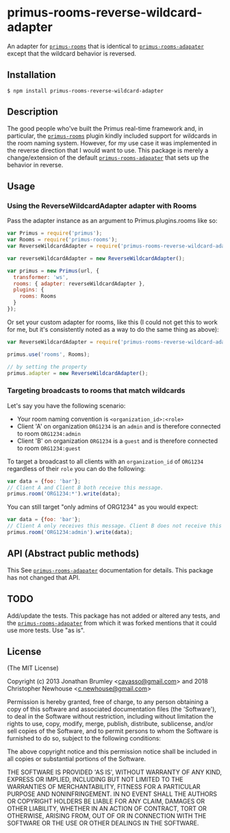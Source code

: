 # primus-rooms-reverse-wildcard-adapter

An adapter for [`primus-rooms`](https://www.npmjs.com/package/primus-rooms) that is identical to [`primus-rooms-adapater`](https://www.npmjs.com/package/primus-rooms-adapter) except that the wildcard behavior is reversed.

## Installation

```
$ npm install primus-rooms-reverse-wildcard-adapter
```


## Description

The good people who've built the Primus real-time framework and, in particular, the [`primus-rooms`](https://www.npmjs.com/package/primus-rooms) plugin kindly included support for wildcards in the room naming system. However, for my use case it was implemented in the reverse direction that I would want to use. This package is merely a change/extension of the default [`primus-rooms-adapater`](https://www.npmjs.com/package/primus-rooms-adapter) that sets up the behavior in reverse.

## Usage

### Using the ReverseWildcardAdapter adapter with Rooms

Pass the adapter instance as an argument to Primus.plugins.rooms like so:

```javascript
var Primus = require('primus');
var Rooms = require('primus-rooms');
var ReverseWildcardAdapter = require('primus-rooms-reverse-wildcard-adapter');

var reverseWildcardAdapter = new ReverseWildcardAdapter();

var primus = new Primus(url, {
  transformer: 'ws',
  rooms: { adapter: reverseWildcardAdapter },
  plugins: {
    rooms: Rooms
  }
});
```

Or set your custom adapter for rooms, like this (I could not get this to work for me, but it's consistently noted as a way to do the same thing as above):

```javascript
var ReverseWildcardAdapter = require('primus-rooms-reverse-wildcard-adapter');

primus.use('rooms', Rooms);

// by setting the property
primus.adapter = new ReverseWildcardAdapter();
```

### Targeting broadcasts to rooms that match wildcards

Let's say you have the following scenario:
  - Your room naming convention is `<organization_id>:<role>`
  - Client 'A' on organization `ORG1234` is an `admin` and is therefore connected to room `ORG1234:admin`
  - Client 'B' on organization `ORG1234` is a `guest` and is therefore connected to room `ORG1234:guest`

To target a broadcast to all clients with an `organization_id` of `ORG1234` regardless of their `role` you can do the following:

```javascript
var data = {foo: 'bar'};
// Client A and Client B both receive this message.
primus.room('ORG1234:*').write(data);
```

You can still target "only admins of ORG1234" as you would expect:

```javascript
var data = {foo: 'bar'};
// Client A only receives this message. Client B does not receive this message.
primus.room('ORG1234:admin').write(data);
```

## API (Abstract public methods)

This See [`primus-rooms-adapater`](https://www.npmjs.com/package/primus-rooms-adapter) documentation for details. This package has not changed that API.

## TODO

Add/update the tests. This package has not added or altered any tests, and the [`primus-rooms-adapater`](https://www.npmjs.com/package/primus-rooms-adapter) from which it was forked mentions that it could use more tests. Use "as is".

## License

(The MIT License)

Copyright (c) 2013 Jonathan Brumley &lt;cayasso@gmail.com&gt; and 2018 Christopher Newhouse &lt;c.newhouse@gmail.com&gt;

Permission is hereby granted, free of charge, to any person obtaining
a copy of this software and associated documentation files (the
'Software'), to deal in the Software without restriction, including
without limitation the rights to use, copy, modify, merge, publish,
distribute, sublicense, and/or sell copies of the Software, and to
permit persons to whom the Software is furnished to do so, subject to
the following conditions:

The above copyright notice and this permission notice shall be
included in all copies or substantial portions of the Software.

THE SOFTWARE IS PROVIDED 'AS IS', WITHOUT WARRANTY OF ANY KIND,
EXPRESS OR IMPLIED, INCLUDING BUT NOT LIMITED TO THE WARRANTIES OF
MERCHANTABILITY, FITNESS FOR A PARTICULAR PURPOSE AND NONINFRINGEMENT.
IN NO EVENT SHALL THE AUTHORS OR COPYRIGHT HOLDERS BE LIABLE FOR ANY
CLAIM, DAMAGES OR OTHER LIABILITY, WHETHER IN AN ACTION OF CONTRACT,
TORT OR OTHERWISE, ARISING FROM, OUT OF OR IN CONNECTION WITH THE
SOFTWARE OR THE USE OR OTHER DEALINGS IN THE SOFTWARE.
